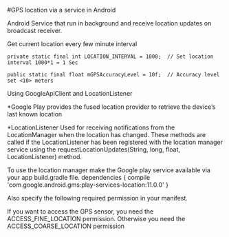 #GPS location via a service in Android 

Android Service that run in background and receive location updates on broadcast receiver.

 Get current location every few minute interval 
 
    private static final int LOCATION_INTERVAL = 1000;  // Set location interval 1000*1 = 1 Sec
    
    public static final float mGPSAccuracyLevel = 10f;  // Accuracy level set <10> meters
    
Using GoogleApiClient and LocationListener

*Google Play provides the fused location provider to retrieve the device’s last known location

*LocationListener Used for receiving notifications from the LocationManager when the location has changed. These methods are called if the LocationListener has been registered with the location manager service using the requestLocationUpdates(String, long, float, LocationListener) method. 

To use the location manager make the Google play service available via your app build.gradle file.
dependencies {
    compile 'com.google.android.gms:play-services-location:11.0.0'
    }
    
Also specify the following required permission in your manifest.
    <uses-permission android:name="android.permission.ACCESS_COARSE_LOCATION" />
    <!-- includes permission only for NETWORK_PROVIDER. -->
    <uses-permission android:name="android.permission.ACCESS_FINE_LOCATION" />
    <!-- includes permission both for NETWORK_PROVIDER and GPS_PROVIDER. -->
    
If you want to access the GPS sensor, you need the ACCESS_FINE_LOCATION permission. 
Otherwise you need the ACCESS_COARSE_LOCATION permission
